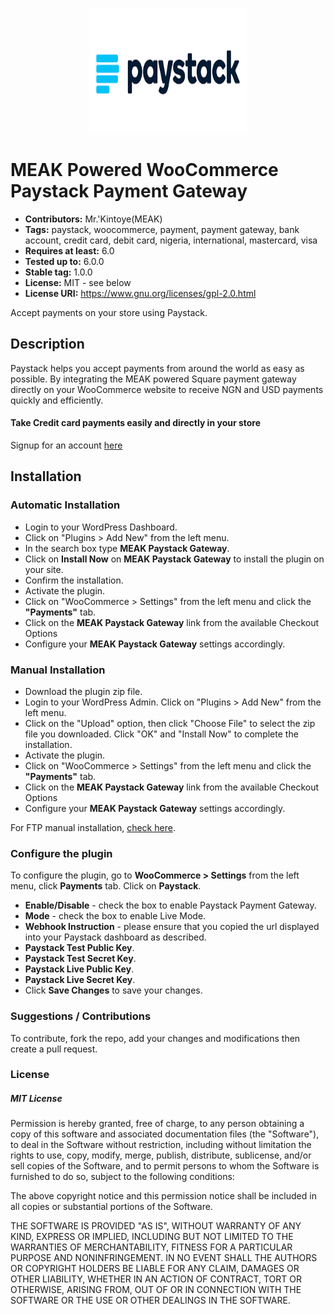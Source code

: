 <p align="center">
    <img title="Paystack" height="200" src="/assets/images/paystack.png" width="50%"/>
</p>

# MEAK Powered WooCommerce Paystack Payment Gateway

- **Contributors:** Mr.'Kintoye(MEAK)
- **Tags:** paystack, woocommerce, payment, payment gateway, bank account, credit card, debit card, nigeria, international, mastercard, visa
- **Requires at least:** 6.0
- **Tested up to:** 6.0.0
- **Stable tag:** 1.0.0
- **License:** MIT - see below
- **License URI:** https://www.gnu.org/licenses/gpl-2.0.html

Accept payments on your store using Paystack.

## Description

Paystack helps you accept payments from around the world as easy as possible. By integrating the MEAK powered Square payment gateway directly on your WooCommerce website to receive NGN and USD payments quickly and efficiently.

#### Take Credit card payments easily and directly in your store

Signup for an account [here](https://dashboard.paystack.com/#/signup)

## Installation

### Automatic Installation

- Login to your WordPress Dashboard.
- Click on "Plugins > Add New" from the left menu.
- In the search box type **MEAK Paystack Gateway**.
- Click on **Install Now** on **MEAK Paystack Gateway** to install the plugin on your site.
- Confirm the installation.
- Activate the plugin.
- Click on "WooCommerce > Settings" from the left menu and click the **"Payments"** tab.
- Click on the **MEAK Paystack Gateway** link from the available Checkout Options
- Configure your **MEAK Paystack Gateway** settings accordingly.

### Manual Installation

- Download the plugin zip file.
- Login to your WordPress Admin. Click on "Plugins > Add New" from the left menu.
- Click on the "Upload" option, then click "Choose File" to select the zip file you downloaded. Click "OK" and "Install Now" to complete the installation.
- Activate the plugin.
- Click on "WooCommerce > Settings" from the left menu and click the **"Payments"** tab.
- Click on the **MEAK Paystack Gateway** link from the available Checkout Options
- Configure your **MEAK Paystack Gateway** settings accordingly.

For FTP manual installation, [check here](http://codex.wordpress.org/Managing_Plugins#Manual_Plugin_Installation).

<!-- ## Split payment feature
* Enable the split payment in the paystack woocommerce settings page.
* Enter the specify subaccounts for the split (create can create subaccounts on your Paystack dashboard).
* save and start transaction -->

<!-- This split will be initiated for all transactions.

## Assign a subaccount to a Product
* Disable the split payment in the paystack woocommerce settings page.
* Click on "Products".
* Select "Add New".
* Scroll down until you see the 'Paystack - Select subaccount'.
* Select a subaccount. -->

### Configure the plugin

To configure the plugin, go to **WooCommerce > Settings** from the left menu, click **Payments** tab. Click on **Paystack**.

- **Enable/Disable** - check the box to enable Paystack Payment Gateway.
- **Mode** - check the box to enable Live Mode.
- **Webhook Instruction** - please ensure that you copied the url displayed into your Paystack dashboard as described.
- **Paystack Test Public Key**.
- **Paystack Test Secret Key**.
- **Paystack Live Public Key**.
- **Paystack Live Secret Key**.
- Click **Save Changes** to save your changes.
<!--

## Screenshots

##### 1. Paystack WooCommerce Payment Gateway Setting Page

###

![Screenshot 1](assets/images/settings.png)

##### 2. Paystack WooCommerce Payment Gateway on woocommerce order checkout page

###

![Screenshot 2](assets/images/checkout.png)

##### 3. Paystack pay modal showing card payment option

###

![Screenshot 3](assets/images/inline-modal.png)
-->

### Suggestions / Contributions

To contribute, fork the repo, add your changes and modifications then create a pull request.

### License

##### MIT License

Permission is hereby granted, free of charge, to any person obtaining a copy
of this software and associated documentation files (the "Software"), to deal
in the Software without restriction, including without limitation the rights
to use, copy, modify, merge, publish, distribute, sublicense, and/or sell
copies of the Software, and to permit persons to whom the Software is
furnished to do so, subject to the following conditions:

The above copyright notice and this permission notice shall be included in all
copies or substantial portions of the Software.

THE SOFTWARE IS PROVIDED "AS IS", WITHOUT WARRANTY OF ANY KIND, EXPRESS OR
IMPLIED, INCLUDING BUT NOT LIMITED TO THE WARRANTIES OF MERCHANTABILITY,
FITNESS FOR A PARTICULAR PURPOSE AND NONINFRINGEMENT. IN NO EVENT SHALL THE
AUTHORS OR COPYRIGHT HOLDERS BE LIABLE FOR ANY CLAIM, DAMAGES OR OTHER
LIABILITY, WHETHER IN AN ACTION OF CONTRACT, TORT OR OTHERWISE, ARISING FROM,
OUT OF OR IN CONNECTION WITH THE SOFTWARE OR THE USE OR OTHER DEALINGS IN THE
SOFTWARE.
